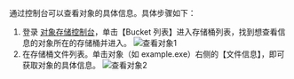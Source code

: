 通过控制台可以查看对象的具体信息。具体步骤如下：
1. 登录 [对象存储控制台](http://console.tcecqpoc.fsphere.cn/cos4/index)，单击【Bucket 列表】进入存储桶列表，找到想查看信息的对象所在的存储桶并进入。
![查看对象1](http://imgcache.tcecqpoc.fsphere.cn/image/mc.qcloudimg.com/static/img/a9544f5e21ce0dc20f71091e8730f43e/image.png)
2. 在存储桶文件列表。单击对象（如 example.exe）右侧的【文件信息】，即可获取对象的具体信息。
![查看对象2](http://imgcache.tcecqpoc.fsphere.cn/image/mc.qcloudimg.com/static/img/94b9d18f457132737e938581ff228539/image.png)
